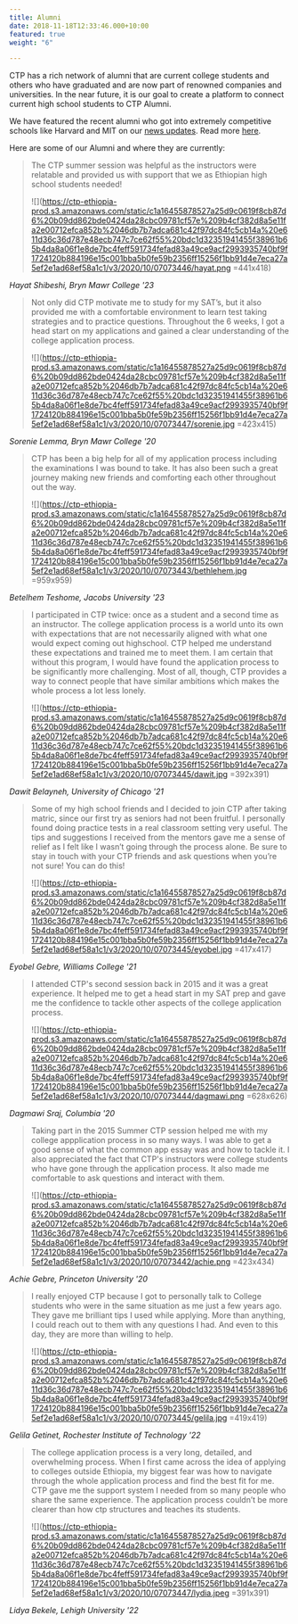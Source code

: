 ```yaml
---
title: Alumni
date: 2018-11-18T12:33:46.000+10:00
featured: true
weight: "6"

---
```

CTP has a rich network of alumni that are current college students and others who have graduated and are now part of renowned companies and universities. In the near future, it is our goal to create a platform to connect current high school students to CTP Alumni.

We have featured the recent alumni who got into extremely competitive schools like Harvard and MIT on our [news updates](https://news.ctpethiopia.org/blog/ctp-alumni-whereabouts/ "Update"). Read more [here](https://news.ctpethiopia.org/blog/ctp-alumni-whereabouts/ "Update").

Here are some of our Alumni and where they are currently:

> The CTP summer session was helpful as the instructors were relatable and provided us with support that we as Ethiopian high school students needed!
>
> ![](https://ctp-ethiopia-prod.s3.amazonaws.com/static/c1a16455878527a25d9c0619f8cb87d6%20b09dd862bde0424da28cbc09781cf57e%209b4cf382d8a5e11fa2e00712efca852b%2046db7b7adca681c42f97dc84fc5cb14a%20e611d36c36d787e48ecb747c7ce62f55%20bdc1d32351941455f38961b65b4da8a06f1e8de7bc4feff591734fefad83a49ce9acf2993935740bf9f1724120b884196e15c001bba5b0fe59b2356ff15256f1bb91d4e7eca27a5ef2e1ad68ef58a1c1/v3/2020/10/07073446/hayat.png =441x418)

_Hayat Shibeshi, Bryn Mawr College '23_

> Not only did CTP motivate me to study for my SAT’s, but it also provided me with a comfortable environment to learn test taking strategies and to practice questions. Throughout the 6 weeks, I got a head start on my applications and gained a clear understanding of the college application process. ​
>
> ![](https://ctp-ethiopia-prod.s3.amazonaws.com/static/c1a16455878527a25d9c0619f8cb87d6%20b09dd862bde0424da28cbc09781cf57e%209b4cf382d8a5e11fa2e00712efca852b%2046db7b7adca681c42f97dc84fc5cb14a%20e611d36c36d787e48ecb747c7ce62f55%20bdc1d32351941455f38961b65b4da8a06f1e8de7bc4feff591734fefad83a49ce9acf2993935740bf9f1724120b884196e15c001bba5b0fe59b2356ff15256f1bb91d4e7eca27a5ef2e1ad68ef58a1c1/v3/2020/10/07073447/sorenie.jpg =423x415)

_Sorenie Lemma, ​Bryn Mawr College '20_

> ​CTP has been a big help for all of my application process including the examinations I was bound to take. It has also been such a great journey making new friends and comforting each other throughout out the way.
>
> ![](https://ctp-ethiopia-prod.s3.amazonaws.com/static/c1a16455878527a25d9c0619f8cb87d6%20b09dd862bde0424da28cbc09781cf57e%209b4cf382d8a5e11fa2e00712efca852b%2046db7b7adca681c42f97dc84fc5cb14a%20e611d36c36d787e48ecb747c7ce62f55%20bdc1d32351941455f38961b65b4da8a06f1e8de7bc4feff591734fefad83a49ce9acf2993935740bf9f1724120b884196e15c001bba5b0fe59b2356ff15256f1bb91d4e7eca27a5ef2e1ad68ef58a1c1/v3/2020/10/07073443/bethlehem.jpg =959x959)

_Betelhem Teshome, Jacobs University '23_

> ​I participated in CTP twice: once as a student and a second time as an instructor. The college application process is a world unto its own with expectations that are not necessarily aligned with what one would expect coming out highschool. CTP helped me understand these expectations and trained me to meet them. I am certain that without this program, I would have found the application process to be significantly more challenging. Most of all, though, CTP provides a way to connect people that have similar ambitions which makes the whole process a lot less lonely.
>
> ![](https://ctp-ethiopia-prod.s3.amazonaws.com/static/c1a16455878527a25d9c0619f8cb87d6%20b09dd862bde0424da28cbc09781cf57e%209b4cf382d8a5e11fa2e00712efca852b%2046db7b7adca681c42f97dc84fc5cb14a%20e611d36c36d787e48ecb747c7ce62f55%20bdc1d32351941455f38961b65b4da8a06f1e8de7bc4feff591734fefad83a49ce9acf2993935740bf9f1724120b884196e15c001bba5b0fe59b2356ff15256f1bb91d4e7eca27a5ef2e1ad68ef58a1c1/v3/2020/10/07073445/dawit.jpg =392x391)

_Dawit Belayneh, University of Chicago '21_

> Some of my high school friends and I decided to join CTP after taking matric, since our first try as seniors had not been fruitful. I personally found doing practice tests in a real classroom setting very useful. The tips and suggestions I received from the mentors gave me a sense of relief as I felt like I wasn’t going through the process alone. Be sure to stay in touch with your CTP friends and ask questions when you’re not sure! You can do this!
>
> ![](https://ctp-ethiopia-prod.s3.amazonaws.com/static/c1a16455878527a25d9c0619f8cb87d6%20b09dd862bde0424da28cbc09781cf57e%209b4cf382d8a5e11fa2e00712efca852b%2046db7b7adca681c42f97dc84fc5cb14a%20e611d36c36d787e48ecb747c7ce62f55%20bdc1d32351941455f38961b65b4da8a06f1e8de7bc4feff591734fefad83a49ce9acf2993935740bf9f1724120b884196e15c001bba5b0fe59b2356ff15256f1bb91d4e7eca27a5ef2e1ad68ef58a1c1/v3/2020/10/07073445/eyobel.jpg =417x417)

_Eyobel Gebre, Williams College '21_

> I attended CTP's second session back in 2015 and it was a great experience. It helped me to get a head start in my SAT prep and gave me the confidence to tackle other aspects of the college application process.
>
> ![](https://ctp-ethiopia-prod.s3.amazonaws.com/static/c1a16455878527a25d9c0619f8cb87d6%20b09dd862bde0424da28cbc09781cf57e%209b4cf382d8a5e11fa2e00712efca852b%2046db7b7adca681c42f97dc84fc5cb14a%20e611d36c36d787e48ecb747c7ce62f55%20bdc1d32351941455f38961b65b4da8a06f1e8de7bc4feff591734fefad83a49ce9acf2993935740bf9f1724120b884196e15c001bba5b0fe59b2356ff15256f1bb91d4e7eca27a5ef2e1ad68ef58a1c1/v3/2020/10/07073444/dagmawi.png =628x626)

_Dagmawi Sraj, Columbia '20_

> Taking part in the 2015 Summer CTP session helped me with my college appplication process in so many ways. I was able to get a good sense of what the common app essay was and how to tackle it. I also appreciated the fact that CTP's instructors were college students who have gone through the application process. It also made me comfortable to ask questions and interact with them.
>
> ![](https://ctp-ethiopia-prod.s3.amazonaws.com/static/c1a16455878527a25d9c0619f8cb87d6%20b09dd862bde0424da28cbc09781cf57e%209b4cf382d8a5e11fa2e00712efca852b%2046db7b7adca681c42f97dc84fc5cb14a%20e611d36c36d787e48ecb747c7ce62f55%20bdc1d32351941455f38961b65b4da8a06f1e8de7bc4feff591734fefad83a49ce9acf2993935740bf9f1724120b884196e15c001bba5b0fe59b2356ff15256f1bb91d4e7eca27a5ef2e1ad68ef58a1c1/v3/2020/10/07073442/achie.png =423x434)

_Achie Gebre, Princeton University '20_

> I really enjoyed CTP because I got to personally talk to College students who were in the same situation as me just a few years ago. They gave me brilliant tips I used while applying. More than anything, I could reach out to them with any questions I had. And even to this day, they are more than willing to help.
>
> ![](https://ctp-ethiopia-prod.s3.amazonaws.com/static/c1a16455878527a25d9c0619f8cb87d6%20b09dd862bde0424da28cbc09781cf57e%209b4cf382d8a5e11fa2e00712efca852b%2046db7b7adca681c42f97dc84fc5cb14a%20e611d36c36d787e48ecb747c7ce62f55%20bdc1d32351941455f38961b65b4da8a06f1e8de7bc4feff591734fefad83a49ce9acf2993935740bf9f1724120b884196e15c001bba5b0fe59b2356ff15256f1bb91d4e7eca27a5ef2e1ad68ef58a1c1/v3/2020/10/07073445/gelila.jpg =419x419)

_Gelila Getinet, Rochester Institute of Technology '22_

> The college application process is a very long, detailed, and overwhelming process. When I first came across the idea of applying to colleges outside Ethiopia, my biggest fear was how to navigate through the whole application process and find the best fit for me. CTP gave me the support system I needed from so many people who share the same experience. The application process couldn’t be more clearer than how ctp structures and teaches its students.
>
> ![](https://ctp-ethiopia-prod.s3.amazonaws.com/static/c1a16455878527a25d9c0619f8cb87d6%20b09dd862bde0424da28cbc09781cf57e%209b4cf382d8a5e11fa2e00712efca852b%2046db7b7adca681c42f97dc84fc5cb14a%20e611d36c36d787e48ecb747c7ce62f55%20bdc1d32351941455f38961b65b4da8a06f1e8de7bc4feff591734fefad83a49ce9acf2993935740bf9f1724120b884196e15c001bba5b0fe59b2356ff15256f1bb91d4e7eca27a5ef2e1ad68ef58a1c1/v3/2020/10/07073447/lydia.jpeg =391x391)

_Lidya Bekele, Lehigh University '22_
